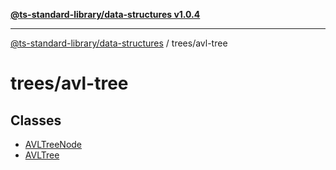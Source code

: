 [**@ts-standard-library/data-structures v1.0.4**](../../README.md)

***

[@ts-standard-library/data-structures](../../modules.md) / trees/avl-tree

# trees/avl-tree

## Classes

- [AVLTreeNode](classes/AVLTreeNode.md)
- [AVLTree](classes/AVLTree.md)
